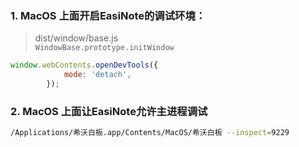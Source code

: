 ### 1. MacOS 上面开启EasiNote的调试环境：

> dist/window/base.js <br/>
> `WindowBase.prototype.initWindow`

```javascript
window.webContents.openDevTools({
            mode: 'detach',
        });
```

### 2. MacOS 上面让EasiNote允许主进程调试

```bash
/Applications/希沃白板.app/Contents/MacOS/希沃白板 --inspect=9229
```